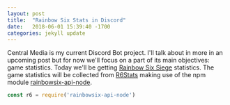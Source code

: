 ```yaml
---
layout: post
title:  "Rainbow Six Stats in Discord"
date:   2018-06-01 15:39:40 -1700
categories: jekyll update
---
```


Central Media is my current Discord Bot project. I'll talk about in more in an upcoming post but for now we'll focus on a part of its main objectives: game statistics. Today we'll be getting [Rainbow Six Siege](https://rainbow6.ubisoft.com/siege/en-ca/home/index.aspx) statistics. The game statistics will be collected from [R6Stats](https://r6stats.com) making use of the npm module [rainbowsix-api-node](https://www.npmjs.com/package/rainbowsix-api-node).

```javascript
const r6 = require('rainbowsix-api-node')
```

